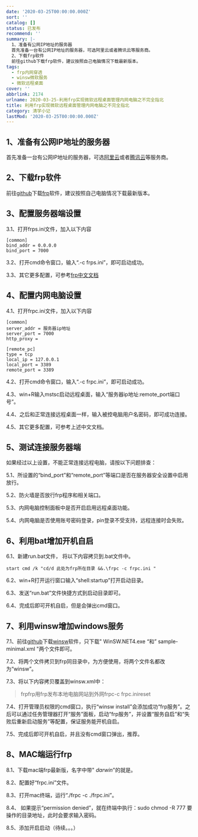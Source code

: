 ```yaml
---
date: '2020-03-25T00:00:00.000Z'
sort: ''
catalog: []
status: 已发布
recommend: ''
summary: |-
  1、准备有公网IP地址的服务器
  首先准备一台有公网IP地址的服务器，可选阿里云或者腾讯云等服务商。
  2、下载frp软件
  前往github下载frp软件，建议按照自己电脑情况下载最新版本。
tags:
  - frp内网穿透
  - winsw微软服务
  - 微软远程桌面
cover: ''
abbrlink: 2174
urlname: 2020-03-25-利用frp实现微软远程桌面管理内网电脑之不完全指北
title: 利用frp实现微软远程桌面管理内网电脑之不完全指北
category: 清学小记
lastMod: '2020-03-25T00:00:00.000Z'
---
```


## 1、准备有公网IP地址的服务器


首先准备一台有公网IP地址的服务器，可选[阿里云](https://www.aliyun.com/minisite/goods?userCode=qmdrct9z)或者[腾讯云](https://url.cn/5UPrjHG)等服务商。


## 2、下载frp软件


前往[github](https://github.com/fatedier/frp)下载[frp](https://github.com/fatedier/frp/releases)软件，建议按照自己电脑情况下载最新版本。


## 3、配置服务器端设置


3.1、打开frps.ini文件，加入以下内容


```text
[common]
bind_addr = 0.0.0.0
bind_port = 7000
```


3.2、打开cmd命令窗口，输入“.-c frps.ini”，即可启动成功。


3.3、其它更多配置，可参考[frp中文文档](https://github.com/fatedier/frp/blob/master/README_zh.md)


## 4、配置内网电脑设置


4.1、打开frpc.ini文件，加入以下内容


```text
[common]
server_addr = 服务器ip地址
server_port = 7000
http_proxy =

[remote_pc]
type = tcp
local_ip = 127.0.0.1
local_port = 3389
remote_port = 3389
```


4.2、打开cmd命令窗口，输入“.-c frpc.ini”，即可启动成功。


4.3、win+R输入mstsc启动远程桌面，输入“服务器ip地址:remote_port端口号”。


4.4、之后和正常连接远程桌面一样，输入被控电脑用户名密码，即可成功连接。


4.5、其它更多配置，可参考上述中文文档。


## 5、测试连接服务器端


如果经过以上设置，不能正常连接远程电脑，请按以下问题排查：


5.1、所设置的“bind_port”和“remote_port”等端口是否在服务器安全设置中启用放行。


5.2、防火墙是否放行frp程序和相关端口。


5.3、内网电脑控制面板中是否开启启用远程桌面功能。


5.4、内网电脑是否使用账号密码登录，pin登录不受支持，远程连接时会失败。


## 6、利用bat增加开机自启


6.1、新建run.bat文件， 将以下内容拷贝到.bat文件中。


```text
start cmd /k "cd/d 此处为frp所在目录 &&.\frpc -c frpc.ini "
```


6.2、win+R打开运行窗口输入“shell:startup”打开启动目录。


6.3、发送“run.bat”文件快捷方式到启动目录即可。


6.4、完成后即可开机自启，但是会弹出cmd窗口。


## 7、利用winsw增加windows服务


7.1、前往[github](https://github.com/winsw/winsw)下载[winsw](https://github.com/winsw/winsw/releases)软件，只下载" WinSW.NET4.exe “和” sample-minimal.xml "两个文件即可。


7.2、将两个文件拷贝到frp同目录中，为方便使用，将两个文件名都改为“winsw”。


7.3、将以下内容拷贝覆盖到winsw.xml中：


> frpfrp用frp发布本地电脑网站到外网frpc-c frpc.inireset


7.4、打开管理员权限的cmd窗口，执行“winsw install”会添加成功“frp服务”。之后可以通过任务管理器打开“服务”面板，启动“frp服务”，并设置“服务自启”和“失败后重新启动服务”等配置，保证服务能开机自启。


7.5、完成后即可开机自启，并且没有cmd窗口弹出，推荐。


## 8、MAC端运行frp


8.1、下载mac端frp最新版，名字中带" _darwin_"的就是。


8.2、配置好“frpc.ini”文件。


8.3、打开mac终端，运行“./frpc -c ./frpc.ini”。


8.4、 如果提示“permission denied”，就在终端中执行：sudo chmod -R 777 要操作的目录地址，此时会要求输入密码。


8.5、添加开启启动（待续。。。）

